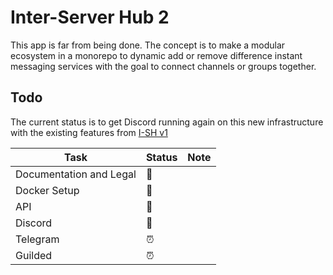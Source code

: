 # Inter-Server Hub 2

This app is far from being done. The concept is to make a modular ecosystem in a monorepo to dynamic add or remove difference instant messaging services with the goal to connect channels or groups together.

## Todo

The current status is to get Discord running again on this new infrastructure with the existing features from [I-SH v1](https://github.com/FlippedCodes/I-SH)

| Task | Status | Note |
|--|--|--|
| Documentation and Legal | 🚧 |  |
| Docker Setup | 🚧 |  |
| API | 🚧 |  |
| Discord | 🚧 |  |
| Telegram | ⏰ |  |
| Guilded | ⏰ |  |

<!-- # Standardizing all apps

## Features a platform should support

- Cache to save on DB calls (Maybe use a Redis DB?)

## Standard RabbitMQ Message that needs to be handled by every Platform

- h -->
